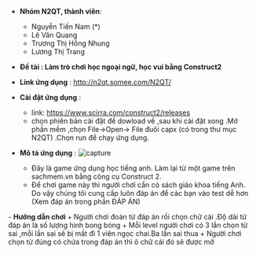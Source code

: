 

- <b>Nhóm N2QT, thành viên</b>:
	+ Nguyễn Tiến Nam (*)
	+ Lê Văn Quang
	+ Trương Thị Hồng Nhung
	+ Lương Thị Trang

- <b>Đề tài : Làm trò chơi học ngoại ngữ, học vui bằng Construct2</b>

- <b>Link ứng dụng</b> : http://n2qt.somee.com/N2QT/
- <b>Cài đặt ứng dụng</b> :
	+ link: https://www.scirra.com/construct2/releases
	+ chọn phiên bản cài đặt để dowload về ,sau khi cài đặt xong .Mở phần mềm ,chọn File->Open-> File đuôi capx (có trong thư mục N2QT) .Chọn run để chạy ứng dụng.
- <b>Mô tả ứng dụng</b> :
![capture](https://cloud.githubusercontent.com/assets/16796548/20435438/af2fb3b2-adde-11e6-8256-bd6e3f91d968.JPG)
	+ Đây là game ứng dụng học tiếng anh. Làm lại từ một game trên sachmem.vn bằng công cụ Construct 2.
	+ Để chơi game này thì người chơi cần có sách giáo khoa tiếng Anh. Do vậy chúng tôi cung cấp luôn đáp án để các bạn vào test dễ hơn (Xem đáp án trong phần ĐÁP ÁN)   
	
</hr>
- <b> Hướng dẫn chơi </b>
	+ Người chơi đoán từ đáp án rồi chọn chữ cái .Độ dài từ đáp án là số lượng hình bong bóng
	+ Mỗi level người chơi có 3 lần chọn từ sai ,mỗi lần sai sẽ bị mất đi 1 viên ngọc chai.Ba lần sai thua
	+ Người chơi chọn từ đúng có chứa trong đáp án thì ô chữ cái đó sẽ được mở





